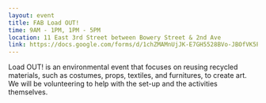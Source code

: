 ```yaml
---
layout: event
title: FAB Load OUT!
time: 9AM - 1PM, 1PM - 5PM
location: 11 East 3rd Street between Bowery Street & 2nd Ave
link: https://docs.google.com/forms/d/1chZMAMnUjJK-E7GH5528BVo-JBOfVK5PP54_k3mmIO0
---
```

Load OUT! is an environmental event that focuses on reusing recycled materials, such as costumes, props, textiles, and furnitures, to create art. We will be volunteering to help with the set-up and the activities themselves.
